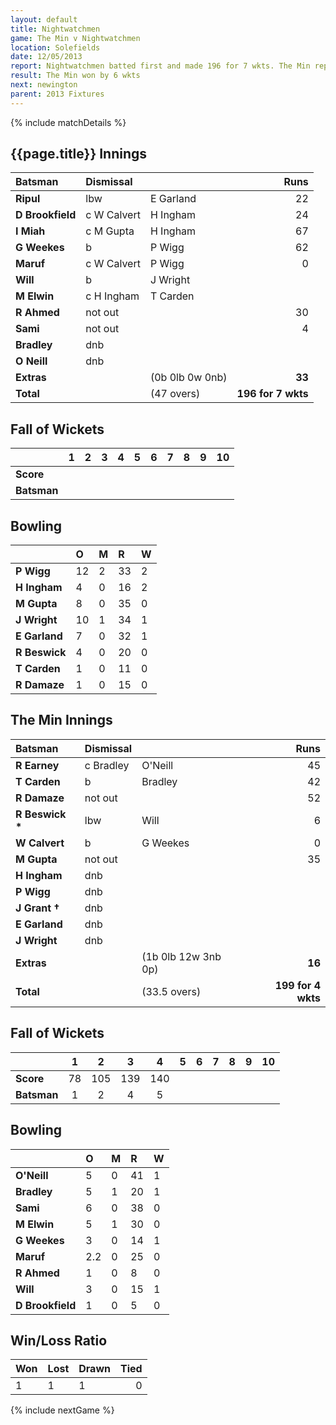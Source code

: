 ```yaml
---
layout: default
title: Nightwatchmen
game: The Min v Nightwatchmen
location: Solefields
date: 12/05/2013
report: Nightwatchmen batted first and made 196 for 7 wkts. The Min replied with 199 for 4 wkts
result: The Min won by 6 wkts
next: newington
parent: 2013 Fixtures
---
```


{% include matchDetails %}

## {{page.title}} Innings

| Batsman | Dismissal |  | Runs |
|:---|:---|---|---:|
| **Ripul** | lbw | E Garland | 22 |
| **D Brookfield** | c W Calvert | H Ingham | 24 |
| **I Miah** | c M Gupta | H Ingham | 67 |
| **G Weekes** | b | P Wigg | 62 |
| **Maruf** | c W Calvert | P Wigg | 0 |
| **Will** | b | J Wright |  |
| **M Elwin** | c H Ingham | T Carden |  |
| **R Ahmed** | not out |  | 30 |
| **Sami** | not out |  | 4 |
| **Bradley** | dnb |  |  |
| **O Neill** | dnb |  |  |
| **Extras** | | (0b 0lb 0w 0nb) | **33** |
| **Total** | | (47 overs) | **196 for 7 wkts** |

## Fall of Wickets

| | 1 | 2 | 3 | 4 | 5 | 6 | 7 | 8 | 9 | 10 |
|---|:---:|:---:|:---:|:---:|:---:|:---:|:---:|:---:|:---:|:---:|
| **Score** |  |  |  |  |  |  |  |  |  |  |
| **Batsman** |  |  |  |  |  |  |  |  |  |  |

## Bowling

| | O | M | R | W |
|---|:---|:---|:---|:---|
| **P Wigg** | 12 | 2 | 33 | 2 |
| **H Ingham** | 4 | 0 | 16 | 2 |
| **M Gupta** | 8 | 0 | 35 | 0 |
| **J Wright** | 10 | 1 | 34 | 1 |
| **E Garland** | 7 | 0 | 32 | 1 |
| **R Beswick** | 4 | 0 | 20 | 0 |
| **T Carden** | 1 | 0 | 11 | 0 |
| **R Damaze** | 1 | 0 | 15 | 0 |

## The Min Innings

| Batsman | Dismissal |  | Runs |
|:---|:---|---|---:|
| **R Earney** | c Bradley | O'Neill | 45 |
| **T Carden** | b | Bradley | 42 |
| **R Damaze** | not out |  | 52 |
| **R Beswick &#42;** | lbw | Will | 6 |
| **W Calvert** | b | G Weekes | 0 |
| **M Gupta** | not out |  | 35 |
| **H Ingham** | dnb |  |  |
| **P Wigg** | dnb |  |  |
| **J Grant &#8224;** | dnb |  |  |
| **E Garland** | dnb |  |  |
| **J Wright** | dnb |  |  |
| **Extras** | | (1b 0lb 12w 3nb 0p) | **16** |
| **Total** | | (33.5 overs) | **199 for 4 wkts** |

## Fall of Wickets

| | 1 | 2 | 3 | 4 | 5 | 6 | 7 | 8 | 9 | 10 |
|---|:---:|:---:|:---:|:---:|:---:|:---:|:---:|:---:|:---:|:---:|
| **Score** | 78 | 105 | 139 | 140 |  |  |  |  |  |  |
| **Batsman** | 1 | 2 | 4 | 5 |  |  |  |  |  |  |

## Bowling

| | O | M | R | W |
|---|:---|:---|:---|:---|
| **O'Neill** | 5 | 0 | 41 | 1 |
| **Bradley** | 5 | 1 | 20 | 1 |
| **Sami** | 6 | 0 | 38 | 0 |
| **M Elwin** | 5 | 1 | 30 | 0 |
| **G Weekes** | 3 | 0 | 14 | 1 |
| **Maruf** | 2.2 | 0 | 25 | 0 |
| **R Ahmed** | 1 | 0 | 8 | 0 |
| **Will** | 3 | 0 | 15 | 1 |
| **D Brookfield** | 1 | 0 | 5 | 0 |

## Win/Loss Ratio

| Won | Lost | Drawn | Tied |
|:---|:---|:---|---:|
| 1 | 1 | 1 | 0 |

{% include nextGame %}